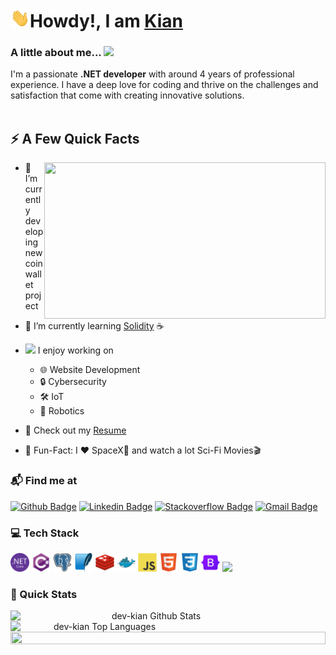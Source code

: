 <h1> <img src="https://raw.githubusercontent.com/ABSphreak/ABSphreak/master/gifs/Hi.gif" height="30px">Howdy!, I am <a href="https://github.com/dev-kian">Kian</a></h1>

### A little about me...  <img src="https://media.giphy.com/media/VgCDAzcKvsR6OM0uWg/giphy.gif" width="50"> 
 I'm a passionate **.NET developer** with around 4 years of professional experience. I have a deep love for coding and thrive on the challenges and satisfaction that come with creating innovative solutions. <br/><br/>

## ⚡️ A Few Quick Facts
<img width="450" height="250" src="https://media.giphy.com/media/9B8wYztAoe1zO/source.gif" align=right>

- 🔭 I’m currently developing new coin wallet project
- 🌱 I’m currently learning <a href="https://soliditylang.org" target="_blank">Solidity</a> ☕

- <img src="https://media.giphy.com/media/WUlplcMpOCEmTGBtBW/giphy.gif" width="30">  I enjoy working on
  - 🌐 Website Development
  - 🔒 Cybersecurity
  - 🛠 IoT
  - 🤖 Robotics
- 📙 Check out my [Resume](https://cv.dev-kian.ir)
- 🎉 Fun-Fact: I ❤️ SpaceX🚀 and watch a lot Sci-Fi Movies🎬

  
### 📬 Find me at
[![Github Badge](http://img.shields.io/badge/-Github-black?style=flat-square&logo=github&link=https://github.com/Defcon27/)](https://github.com/dev-kian) 
[![Linkedin Badge](https://img.shields.io/badge/-LinkedIn-blue?style=flat-square&logo=Linkedin&logoColor=white&link=https://www.linkedin.com/in/hemanthkollipara/)](https://ir.linkedin.com/in/kian-shabanpour-625944211)
[![Stackoverflow Badge](https://img.shields.io/badge/-Stack%20overflow-FE7A16?style=flat-square&logo=stack-overflow&logoColor=white&link=https://stackoverflow.com/users/11534375/hemanth-kollipara)](https://stackoverflow.com/users/16956059/kian-shabanpour)
[![Gmail Badge](https://img.shields.io/badge/-Gmail-d14836?style=flat-square&logo=Gmail&logoColor=white&link=mailto:defcon.sentinal95@gmail.com)](mailto:kianshabanpourr@gmail.com)

### 💻 Tech Stack
<code><img height="30" src="https://raw.githubusercontent.com/devicons/devicon/master/icons/dotnetcore/dotnetcore-original.svg"></code>
<code><img height="30" src="https://raw.githubusercontent.com/devicons/devicon/master/icons/csharp/csharp-original.svg"></code>
<code><img height="30" src="https://raw.githubusercontent.com/devicons/devicon/master/icons/postgresql/postgresql-original.svg"></code>
<code><img height="30" src="https://raw.githubusercontent.com/devicons/devicon/master/icons/sqlite/sqlite-original.svg"></code>
<code><img height="30" src="https://raw.githubusercontent.com/devicons/devicon/master/icons/redis/redis-original.svg"></code>
<code><img height="30" src="https://raw.githubusercontent.com/devicons/devicon/master/icons/docker/docker-original.svg"></code>
<code><img height="30" src="https://raw.githubusercontent.com/devicons/devicon/master/icons/javascript/javascript-original.svg"></code>
<code><img height="30" src="https://raw.githubusercontent.com/devicons/devicon/master/icons/html5/html5-original.svg"></code>
<code><img height="30" src="https://raw.githubusercontent.com/devicons/devicon/master/icons/css3/css3-original.svg"></code>
<code><img height="30" src="https://raw.githubusercontent.com/devicons/devicon/master/icons/bootstrap/bootstrap-original.svg"></code>
<code><img height="30" src="https://avatars3.githubusercontent.com/u/18133?s=200&v=4"></code>

### 🚀 Quick Stats
<p align="center">
<img width="450" align="left" src="https://github-readme-stats-defcon27.vercel.app/api?username=dev-kian&show_icons=true&line_height=21&theme=react" alt="dev-kian Github Stats" />
<img width="285" align="left" src="https://github-readme-stats.vercel.app/api/top-langs/?username=dev-kian&layout=compact&theme=react" alt="dev-kian Top Languages" />
</p>

<img src="https://i.imgur.com/dBaSKWF.gif" height="20" width="100%">

